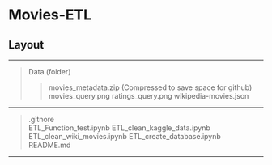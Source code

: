 # Movies-ETL
## Layout   
---   
> Data (folder)  
> > movies_metadata.zip (Compressed to save space for github) 
> > movies_query.png
> > ratings_query.png
> > wikipedia-movies.json
---   
> .gitnore  
> ETL_Function_test.ipynb
> ETL_clean_kaggle_data.ipynb
> ETL_clean_wiki_movies.ipynb
> ETL_create_database.ipynb
> README.md 
---  
